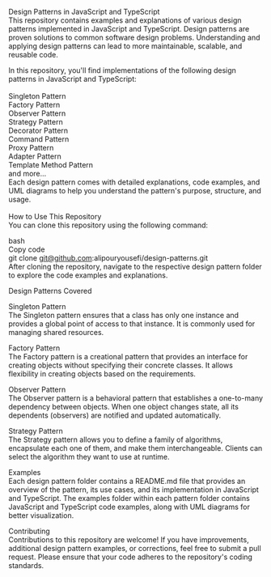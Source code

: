 Design Patterns in JavaScript and TypeScript<br/>
This repository contains examples and explanations of various design patterns implemented in JavaScript and TypeScript. Design patterns are proven solutions to common software design problems. Understanding and applying design patterns can lead to more maintainable, scalable, and reusable code.<br/>

In this repository, you'll find implementations of the following design patterns in JavaScript and TypeScript:<br/>
<br/>
Singleton Pattern<br/>
Factory Pattern<br/>
Observer Pattern<br/>
Strategy Pattern<br/>
Decorator Pattern<br/>
Command Pattern<br/>
Proxy Pattern<br/>
Adapter Pattern<br/>
Template Method Pattern<br/>
and more...<br/>
Each design pattern comes with detailed explanations, code examples, and UML diagrams to help you understand the pattern's purpose, structure, and usage.<br/>
<br/>
How to Use This Repository<br/>
You can clone this repository using the following command:<br/>

bash<br/>
Copy code<br/>
git clone git@github.com:alipouryousefi/design-patterns.git<br/>
After cloning the repository, navigate to the respective design pattern folder to explore the code examples and explanations.<br/>

Design Patterns Covered<br/>

Singleton Pattern<br/>
The Singleton pattern ensures that a class has only one instance and provides a global point of access to that instance. It is commonly used for managing shared resources.

Factory Pattern<br/>
The Factory pattern is a creational pattern that provides an interface for creating objects without specifying their concrete classes. It allows flexibility in creating objects based on the requirements.<br/>

Observer Pattern<br/>
The Observer pattern is a behavioral pattern that establishes a one-to-many dependency between objects. When one object changes state, all its dependents (observers) are notified and updated automatically.<br/>

Strategy Pattern<br/>
The Strategy pattern allows you to define a family of algorithms, encapsulate each one of them, and make them interchangeable. Clients can select the algorithm they want to use at runtime.<br/>



Examples<br/>
Each design pattern folder contains a README.md file that provides an overview of the pattern, its use cases, and its implementation in JavaScript and TypeScript. The examples folder within each pattern folder contains JavaScript and TypeScript code examples, along with UML diagrams for better visualization.<br/>

Contributing<br/>
Contributions to this repository are welcome! If you have improvements, additional design pattern examples, or corrections, feel free to submit a pull request. Please ensure that your code adheres to the repository's coding standards.<br/>

